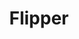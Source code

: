 ---
codehost: https://github.com/jnunemaker/flipper
logohandle: flippercloudio
sort: flippercloud
title: Flipper
website: https://www.flippercloud.io/
---